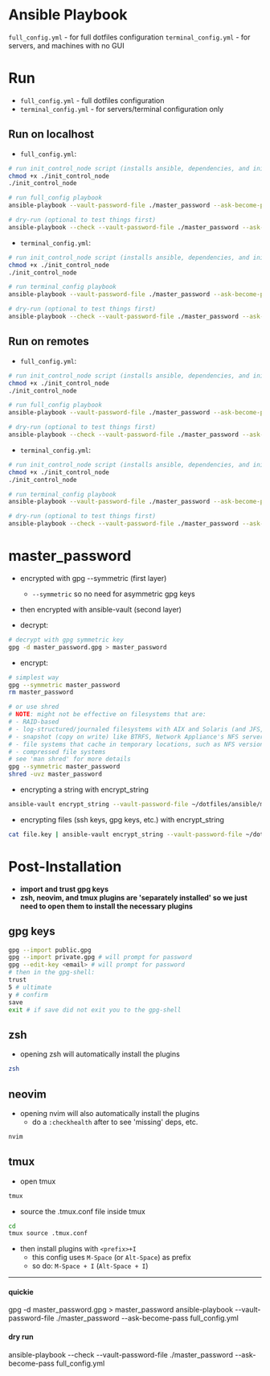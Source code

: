 # Ansible Playbook

`full_config.yml` - for full dotfiles configuration
`terminal_config.yml` - for servers, and machines with no GUI


# Run

- `full_config.yml` - full dotfiles configuration
- `terminal_config.yml` - for servers/terminal configuration only

## Run on localhost

- `full_config.yml`:
```bash
# run init_control_node script (installs ansible, dependencies, and initializes master_password with gpg)
chmod +x ./init_control_node
./init_control_node

# run full_config playbook
ansible-playbook --vault-password-file ./master_password --ask-become-pass full_config.yml

# dry-run (optional to test things first)
ansible-playbook --check --vault-password-file ./master_password --ask-become-pass full_config.yml
```

- `terminal_config.yml`:
```bash
# run init_control_node script (installs ansible, dependencies, and initializes master_password with gpg)
chmod +x ./init_control_node
./init_control_node

# run terminal_config playbook
ansible-playbook --vault-password-file ./master_password --ask-become-pass terminal_config.yml

# dry-run (optional to test things first)
ansible-playbook --check --vault-password-file ./master_password --ask-become-pass terminal_config.yml
```

## Run on remotes

- `full_config.yml`:
```bash
# run init_control_node script (installs ansible, dependencies, and initializes master_password with gpg)
chmod +x ./init_control_node
./init_control_node

# run full_config playbook
ansible-playbook --vault-password-file ./master_password --ask-become-pass -i inventory/hosts.ini full_config.yml

# dry-run (optional to test things first)
ansible-playbook --check --vault-password-file ./master_password --ask-become-pass -i inventory/hosts.ini full_config.yml
```

- `terminal_config.yml`:
```bash
# run init_control_node script (installs ansible, dependencies, and initializes master_password with gpg)
chmod +x ./init_control_node
./init_control_node

# run terminal_config playbook
ansible-playbook --vault-password-file ./master_password --ask-become-pass -i inventory/hosts.ini terminal_config.yml

# dry-run (optional to test things first)
ansible-playbook --check --vault-password-file ./master_password --ask-become-pass -i inventory/hosts.ini terminal_config.yml
```

# master_password

- encrypted with gpg --symmetric (first layer)
  - `--symmetric` so no need for asymmetric gpg keys
- then encrypted with ansible-vault (second layer)

- decrypt:

```bash
# decrypt with gpg symmetric key
gpg -d master_password.gpg > master_password
```

- encrypt:

```bash
# simplest way
gpg --symmetric master_password
rm master_password

# or use shred
# NOTE: might not be effective on filesystems that are:
# - RAID-based
# - log-structured/journaled filesystems with AIX and Solaris (and JFS, ReiserFS, XFS, Ext3, etc.)
# - snapshot (copy on write) like BTRFS, Network Appliance's NFS server
# - file systems that cache in temporary locations, such as NFS version 3 clients
# - compressed file systems
# see 'man shred' for more details
gpg --symmetric master_password
shred -uvz master_password
```

- encrypting a string with encrypt_string

```bash
ansible-vault encrypt_string --vault-password-file ~/dotfiles/ansible/master_password "string to encrypt" --name "VERY_SECRET_VARIABLE_NAME"
```

- encrypting files (ssh keys, gpg keys, etc.) with encrypt_string

```bash
cat file.key | ansible-vault encrypt_string --vault-password-file ~/dotfiles/ansible/master_password --stdin-name "file.key"
```

# Post-Installation

- **import and trust gpg keys**
- **zsh, neovim, and tmux plugins are 'separately installed' so we just need to open them to install the necessary plugins**

## gpg keys

```bash
gpg --import public.gpg
gpg --import private.gpg # will prompt for password
gpg --edit-key <email> # will prompt for password
# then in the gpg-shell:
trust
5 # ultimate
y # confirm
save
exit # if save did not exit you to the gpg-shell
```

## zsh

- opening zsh will automatically install the plugins

```bash
zsh
```

## neovim

- opening nvim will also automatically install the plugins
  - do a `:checkhealth` after to see 'missing' deps, etc.

```bash
nvim
```

## tmux

- open tmux

```bash
tmux
```

- source the .tmux.conf file inside tmux

```bash
cd
tmux source .tmux.conf
```

- then install plugins with `<prefix>+I`
  - this config uses `M-Space` (or `Alt-Space`) as prefix
  - so do: `M-Space + I` (`Alt-Space + I`)


---

#### quickie
gpg -d master_password.gpg > master_password
ansible-playbook --vault-password-file ./master_password --ask-become-pass full_config.yml

#### dry run
ansible-playbook --check --vault-password-file ./master_password --ask-become-pass full_config.yml
